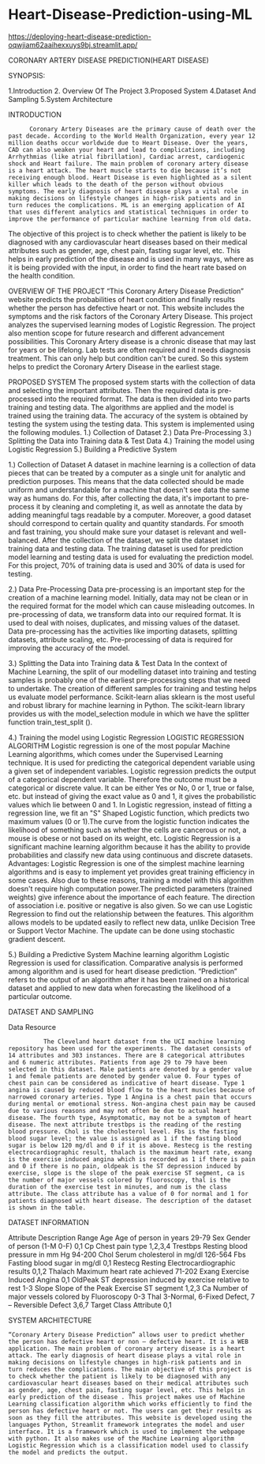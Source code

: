 # Heart-Disease-Prediction-using-ML
https://deploying-heart-disease-prediction-oqwjiam62aaihexxuys9bj.streamlit.app/

CORONARY ARTERY DISEASE PREDICTION(HEART DISEASE)

SYNOPSIS:

1.Introduction
2. Overview Of The Project
3.Proposed System
4.Dataset And Sampling
5.System Architecture

INTRODUCTION

          Coronary Artery Diseases are the primary cause of death over the past decade. According to the World Health Organization, every year 12 million deaths occur worldwide due to Heart Disease. Over the years, CAD can also weaken your heart and lead to complications, including Arrhythmias (like atrial fibrillation), Cardiac arrest, cardiogenic shock and Heart failure. The main problem of coronary artery disease is a heart attack. The heart muscle starts to die because it’s not receiving enough blood. Heart Disease is even highlighted as a silent killer which leads to the death of the person without obvious symptoms. The early diagnosis of heart disease plays a vital role in making decisions on lifestyle changes in high-risk patients and in turn reduces the complications. ML is an emerging application of AI that uses different analytics and statistical techniques in order to improve the performance of particular machine learning from old data.
The objective of this project is to check whether the patient is likely to be diagnosed with any cardiovascular heart diseases based on their medical attributes such as gender, age, chest pain, fasting sugar level, etc. This helps in early prediction of the disease and is used in many ways, where as it is being provided with the input, in order to find the heart rate based on the health condition.

OVERVIEW OF THE PROJECT
        “This Coronary Artery Disease Prediction” website predicts the probabilities of heart condition and finally results whether  the person has defective heart or not. This website includes the symptoms and the risk factors of the Coronary Artery Disease. This project analyzes the supervised learning modes of Logistic Regression. The project also mention scope for future research and different advancement possibilities. This Coronary Artery disease is a chronic disease that may last for years or be lifelong. Lab tests are often required and it needs diagnosis treatment. This can only help but condition can't be cured. So this system helps to predict the Coronary Artery Disease in the earliest stage.

PROPOSED SYSTEM
             The proposed system starts with the collection of data and selecting the important attributes. Then the required data is pre-processed into the required format. The data is then divided into two parts training and testing data. The algorithms are applied and the model is trained using the training data. The accuracy of the system is obtained by testing the system using the testing data. This system is implemented using the following modules.
1.) Collection of Dataset
2.) Data Pre-Processing
3.) Splitting the Data into Training data & Test Data
4.) Training the model using Logistic Regression
5.) Building a Predictive System

1.) Collection of Dataset
          A dataset in machine learning is a collection of data pieces that can be treated by a computer as a single unit for analytic and prediction purposes. This means that the data collected should be made uniform and understandable for a machine that doesn't see data the same way as humans do. For this, after collecting the data, it's important to pre-process it by cleaning and completing it, as well as annotate the data by adding meaningful tags readable by a computer.
Moreover, a good dataset should correspond to certain quality and quantity standards. For smooth and fast training, you should make sure your dataset is relevant and well-balanced. After the collection of the dataset, we split the dataset into training data and testing data. The training dataset is used for prediction model learning and testing data is used for evaluating the prediction model. For this project, 70% of training data is used and 30% of data is used for testing.
	    
	    
2.) Data Pre-Processing
                 Data pre-processing is an important step for the creation of a machine learning model. Initially, data may not be clean or in the required format for the model which can cause misleading outcomes. In pre-processing of data, we transform data into our required format. It is used to deal with noises, duplicates, and missing values of the dataset. Data pre-processing has the activities like importing datasets, splitting datasets, attribute scaling, etc. Pre-processing of data is required for improving the accuracy of the model.
 
    
 
3.) Splitting the Data into Training data & Test Data
          In the context of Machine Learning, the split of our modelling dataset into training and testing samples is probably one of the earliest pre-processing steps that we need to undertake. The creation of different samples for training and testing helps us evaluate model performance. Scikit-learn alias sklearn is the most useful and robust library for machine learning in Python. The scikit-learn library provides us with the model_selection module in which we have the splitter function train_test_split ().
                                                     
 
4.) Training the model using Logistic Regression
LOGISTIC REGRESSION ALGORITHM
       Logistic regression is one of the most popular Machine Learning algorithms, which comes under the Supervised Learning technique. It is used for predicting the categorical dependent variable using a given set of independent variables. Logistic regression predicts the output of a categorical dependent variable. 
      Therefore the outcome must be a categorical or discrete value. It can be either Yes or 
No, 0 or 1, true or false, etc. but instead of giving the exact value as 0 and 1, it gives the probabilistic values which lie between 0 and 1.
In Logistic regression, instead of fitting a regression line, we fit an "S" Shaped Logistic function, which predicts two maximum values  (0 or 1).The curve from the logistic function indicates the likelihood of something such as whether the cells are cancerous or not, a mouse is obese or not based on its weight, etc.
        Logistic Regression is a significant machine learning algorithm because it has the ability to provide probabilities and classify new data using continuous and discrete datasets.
Advantages:
                  Logistic Regression is one of the simplest machine learning algorithms and is easy to implement yet provides great training efficiency in some cases. Also due to these reasons, training a model with this algorithm doesn't require high computation power.The predicted parameters (trained weights) give inference about the importance of each feature. The direction of association i.e. positive or negative is also given. So we can use Logistic Regression to find out the relationship between the features.
This algorithm allows models to be updated easily to reflect new data, unlike 
Decision Tree or Support Vector Machine. The update can be done using stochastic gradient descent.
 

5.) Building a Predictive System
            Machine learning algorithm Logistic Regression is used for classification. Comparative analysis is performed among algorithm and is used for heart disease prediction. “Prediction” refers to the output of an algorithm after it has been trained on a historical dataset and applied to new data when forecasting the likelihood of a particular outcome.



 





DATASET AND SAMPLING

Data Resource

              The Cleveland heart dataset from the UCI machine learning repository has been used for the experiments. The dataset consists of 14 attributes and 303 instances. There are 8 categorical attributes and 6 numeric attributes. Patients from age 29 to 79 have been selected in this dataset. Male patients are denoted by a gender value 1 and female patients are denoted by gender value 0. Four types of chest pain can be considered as indicative of heart disease. Type 1 angina is caused by reduced blood flow to the heart muscles because of narrowed coronary arteries. Type 1 Angina is a chest pain that occurs during mental or emotional stress. Non-angina chest pain may be caused due to various reasons and may not often be due to actual heart disease. The fourth type, Asymptomatic, may not be a symptom of heart disease. The next attribute trestbps is the reading of the resting blood pressure. Chol is the cholesterol level. Fbs is the fasting blood sugar level; the value is assigned as 1 if the fasting blood sugar is below 120 mg/dl and 0 if it is above. Restecg is the resting electrocardiographic result, thalach is the maximum heart rate, exang is the exercise induced angina which is recorded as 1 if there is pain and 0 if there is no pain, oldpeak is the ST depression induced by exercise, slope is the slope of the peak exercise ST segment, ca is the number of major vessels colored by fluoroscopy, thal is the duration of the exercise test in minutes, and num is the class attribute. The class attribute has a value of 0 for normal and 1 for patients diagnosed with heart disease. The description of the dataset is shown in the table.


DATASET INFORMATION

Attribute	Description	Range
Age	Age of person in years	29-79
Sex	Gender of person (1-M 0-F)	0,1
Cp	Chest pain type	1,2,3,4
Trestbps	Resting blood pressure in mm Hg	94-200
Chol	Serum cholesterol in mg/dl	126-564
Fbs	Fasting blood sugar in mg/dl	0,1
Restecg	Resting Electrocardiographic results	0,1,2
Thalach	Maximum heart rate achieved	71-202
Exang	Exercise Induced Angina	0,1
OldPeak	ST depression induced by exercise relative to rest	1-3
Slope	Slope of the Peak Exercise ST segment	1,2,3
Ca	Number of major vessels colored by
Fluoroscopy	0-3
Thal	3-Normal, 6-Fixed Defect, 7 – Reversible Defect	3,6,7
Target	Class Attribute	0,1
		





SYSTEM ARCHITECTURE
 
 	“Coronary Artery Disease Prediction” allows user to predict whether the person has defective heart or non – defective heart. It is a WEB application. The main problem of coronary artery disease is a heart attack. The early diagnosis of heart disease plays a vital role in making decisions on lifestyle changes in high-risk patients and in turn reduces the complications. The main objective of this project is to check whether the patient is likely to be diagnosed with any cardiovascular heart diseases based on their medical attributes such as gender, age, chest pain, fasting sugar level, etc. This helps in early prediction of the disease . This project makes use of Machine Learning classification algorithm which works efficiently to find the person has defective heart or not. The users can get their results as soon as they fill the attributes. This website is developed using the languages Python, Streamlit framework integrates the model and user interface. It is a framework which is used to implement the webpage with python. It also makes use of the Machine Learning algorithm Logistic Regression which is a classification model used to classify the model and predicts the output. 
